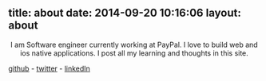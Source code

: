title: about
date: 2014-09-20 10:16:06
layout: about
---

<p align="center">
  I am Software engineer currently working at PayPal.
  I love to build web and ios native applications. 
  I post all my learning and thoughts in this site.

  [github](https://github.com/samsel "github") - [twitter](https://twitter.com/sam_twite "twitter") - [linkedIn](https://www.linkedin.com/in/sjasel "linkedIn")
</p>